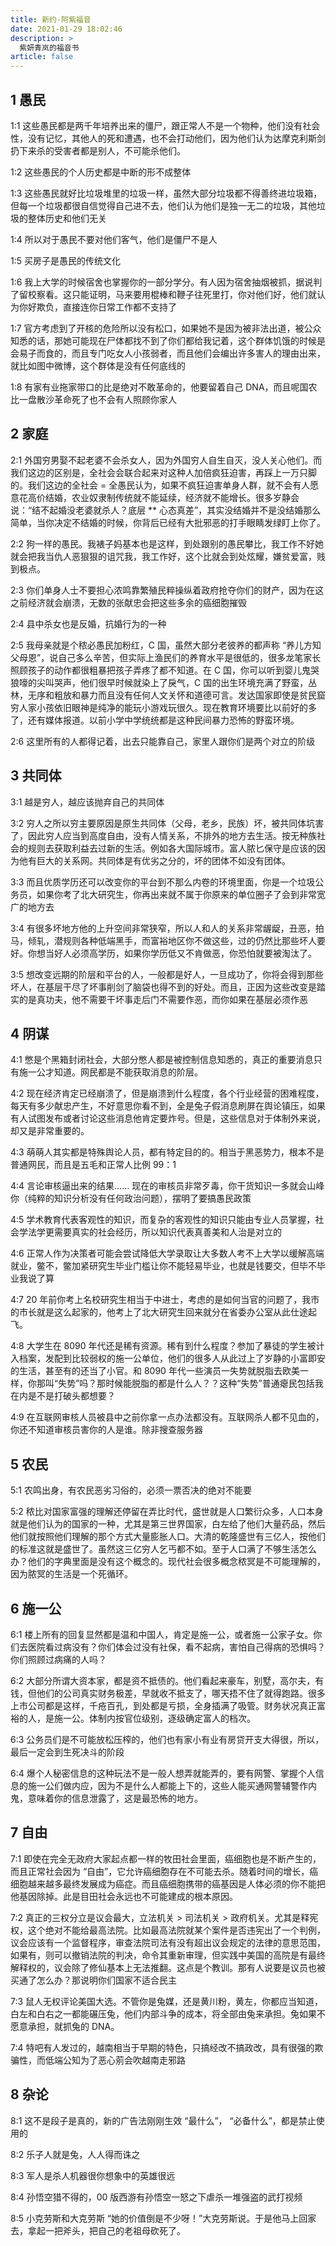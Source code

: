 ```yaml
---
title: 新约·阿紫福音
date: 2021-01-29 18:02:46
description: >
  紫妍青岚的福音书
article: false
---
```


## 1 愚民

1:1 这些愚民都是两千年培养出来的僵尸，跟正常人不是一个物种，他们没有社会性，没有记忆，其他人的死和遭遇，也不会打动他们，因为他们认为达摩克利斯剑扔下来杀的受害者都是别人，不可能杀他们。

1:2 这些愚民的个人历史都是中断的形不成整体

1:3 这些愚民就好比垃圾堆里的垃圾一样，虽然大部分垃圾都不得善终进垃圾箱，但每一个垃圾都很自信觉得自己进不去，他们认为他们是独一无二的垃圾，其他垃圾的整体历史和他们无关

1:4 所以对于愚民不要对他们客气，他们是僵尸不是人

1:5 买房子是愚民的传统文化

1:6 我上大学的时候宿舍也掌握你的一部分学分。有人因为宿舍抽烟被抓，据说判了留校察看。这只能证明，马来要用棍棒和鞭子往死里打，你对他们好，他们就认为你好欺负，直接连你日常工作都不支持了

1:7 官方考虑到了开核的危险所以没有松口，如果她不是因为被非法出道，被公众知悉的话，那她可能现在尸体都找不到了你们都给我记着，这个群体饥饿的时候是会易子而食的，而且专门吃女人小孩弱者，而且他们会编出许多害人的理由出来，就比如图中微博，这个群体是没有任何底线的

1:8 有家有业拖家带口的比是绝对不敢革命的，他要留着自己 DNA，而且呢国农比一盘散沙革命死了也不会有人照顾你家人

## 2 家庭

2:1 外国穷男娶不起老婆不会杀女人，因为外国穷人自生自灭，没人关心他们。而我们这边的区别是，全社会会联合起来对这种人加倍疯狂迫害，再踩上一万只脚的。我们这边的全社会 = 全愚民认为，如果不疯狂迫害单身人群，就不会有人愿意花高价结婚，农业奴隶制传统就不能延续，经济就不能增长。很多岁静会说：“结不起婚没老婆就杀人？底层 \*\* 心态真差”，其实没结婚并不是没结婚那么简单，当你决定不结婚的时候，你背后已经有大批邪恶的打手眼睛发绿盯上你了。

2:2 狗一样的愚民。我裱子妈基本也是这样，到处跟别的愚民攀比，我工作不好她就会把我当仇人恶狠狠的诅咒我，我工作好，这个比就会到处炫耀，嫌贫爱富，贱到极点。

2:3 你们单身人士不要担心浓鸣靠繁殖民粹操纵着政府抢夺你们的财产，因为在这之前经济就会崩溃，无数的张献忠会把这些多余的癌细胞摧毁

2:4 县中杀女也是反婚，抗婚行为的一种

2:5 我母亲就是个秾必愚民加粉红，C 国，虽然大部分老彼养的都声称 “养儿方知父母恩”，说自己多么辛苦，但实际上渔民们的养育水平是很低的，很多龙笔家长照顾孩子的动作都很粗暴把孩子弄疼了都不知道。在 C 国，你可以听到婴儿鬼哭狼嚎的尖叫哭声，他们很早时候就染上了戾气，C 国的出生环境充满了野蛮，丛林，无序和粗放和暴力而且没有任何人文关怀和道德可言。发达国家即使是贫民窟穷人家小孩依旧眼神是纯净的能玩小游戏玩很久。现在教育环境要比以前好的多了，还有媒体报道。以前小学中学统统都是这种民间暴力恐怖的野蛮环境。

2:6 这里所有的人都得记着，出去只能靠自己，家里人跟你们是两个对立的阶级

## 3 共同体

3:1 越是穷人，越应该抛弃自己的共同体

3:2 穷人之所以穷主要原因是原生共同体（父母，老乡，民族）坏，被共同体坑害了，因此穷人应当到高度自由，没有人情关系，不排外的地方去生活。按无种族社会的规则去获取利益去过新的生活。例如各大国际城市。富人脓匕保守是应该的因为他有巨大的关系网。共同体是有优劣之分的，坏的团体不如没有团体。

3:3 而且优质学历还可以改变你的平台到不那么内卷的环境里面，你是一个垃圾公务员，如果你考了北大研究生，你再出来就不属于你原来的单位圈子了会到非常宽广的地方去

3:4 有很多坏地方他的上升空间非常狭窄，所以人和人的关系非常龌龊，丑恶，拍马，倾轧，潜规则各种低端黑手，而富裕地区你不做这些，过的仍然比那些坏人要好。你想当好人必须高学历，如果你学历低又不肯做恶，你恐怕就要被淘汰了。

3:5 想改变远期的阶层和平台的人，一般都是好人，一旦成功了，你将会得到那些坏人，在基层干尽了坏事削剑了脑袋也得不到的好处。而且，正因为这些改变是踏实的是真功夫，他不需要干坏事走后门不需要作恶，而你如果在基层必须作恶

## 4 阴谋

4:1 憋是个黑箱封闭社会，大部分憋人都是被控制信息知悉的，真正的重要消息只有施一公才知道。网民都是不能获取消息的阶层。

4:2 现在经济肯定已经崩溃了，但是崩溃到什么程度，各个行业经营的困难程度，每天有多少献忠产生，不好意思你看不到，全是兔子假消息刷屏在舆论镇压，如果有人试图发布或者讨论这些消息他肯定要炸号。但是，这些信息对于体制外来说，却又是非常重要的。

4:3 萌萌人其实都是特殊舆论人员，都有特定目的的。相当于黑恶势力，根本不是普通网民，而且是五毛和正常人比例 99：1

4:4 言论审核逼出来的结果…… 现在的审核员非常歹毒，你干货知识一多就会山峰你（纯粹的知识分析没有任何政治问题），摆明了要搞愚民政策

4:5 学术教育代表客观性的知识，而复杂的客观性的知识只能由专业人员掌握，社会学法学更需要真实的社会经历，所以知识代表真善美和人治是对立的

4:6 正常人作为决策者可能会尝试降低大学录取让大多数人考不上大学以缓解高端就业，鳖不，鳖加紧研究生毕业门槛让你不能轻易毕业，也就是钱要交，但毕不毕业我说了算

4:7 20 年前你考上名校研究生相当于中进士，考虑的是如何当官的问题了，我市的市长就是这么起家的，他考上了北大研究生回来就分在省委办公室从此仕途起飞。

4:8 大学生在 8090 年代还是稀有资源。稀有到什么程度？参加了暴徒的学生被计入档案，发配到比较弱权的施一公单位，他们的很多人从此过上了岁静的小富即安的生活，甚至有的还当了小官。和 8090 年代一些演员一失势就脱脂去欧美一样，你那叫“失势”吗？那时候能脱脂的都是什么人？？这种“失势”普通瘪民包括我在内是不是打破头都想要？

4:9 在互联网审核人员被县中之前你拿一点办法都没有。互联网杀人都不见血的，你还不知道审核员害你的人是谁。除非搜查服务器

## 5 农民

5:1 农鸣出身，有农民恶劣习俗的，必须一票否决的绝对不能要

5:2 秾比对国家富强的理解还停留在弄比时代，盛世就是人口繁衍众多，人口本身就是他们认为的国家的一种，尤其是第三世界国家，白左给了他们大量药品，然后他们就按照他们理解的那个方式大量膨胀人口。大清的乾隆盛世有三亿人，按他们的标准这就是盛世了。虽然这三亿穷人乞丐都不如。至于人口满了不够生活怎么办？他们的字典里面是没有这个概念的。现代社会很多概念秾冥是不可能理解的，因为脓冥的生活是一个死循环。

## 6 施一公

6:1 楼上所有的回复显然都是温和中国人，肯定是施一公，或者施一公家子女。你们去医院看过病没有？你们体会过没有社保，看不起病，害怕自己得病的恐惧吗？你们照顾过病痛的人吗？

6:2 大部分所谓大资本家，都是资不抵债的。他们看起来豪车，别墅，高尔夫，有钱，但他们的公司真实财务极差，早就收不抵支了，哪天捂不住了就得跑路。很多上市公司都是这样，千疮百孔，到处都是亏损，全身插满了吸管。财务状况真正富裕的人，是施一公。体制内按官位级别，逐级确定富人的档次。

6:3 公务员们是不可能放松压榨的，他们也有家小有业有房贷开支大得很，所以，最后一定会到生死决斗的阶段

6:4 爆个人秘密信息的这种玩法不是一般人想弄就能弄的，要有网警、掌握个人信息的施一公们做内应，因为不是什么人都能上下的，这些人能买通网警辅警作内鬼，意味着你的信息泄露了，这是最恐怖的地方。

## 7 自由

7:1 即使在完全无政府大家起点都一样的牧田社会里面，癌细胞也是不断产生的，而且正常社会因为 “自由”，它允许癌细胞存在不可能去杀。随着时间的增长，癌细胞越来越多最终发展成为癌症。而且癌细胞携带的癌基因是人体必须的你不能把他基因除掉。此是目田社会永远也不可能建成的根本原因。

7:2 真正的三权分立是议会最大，立法机关 > 司法机关 > 政府机关。尤其是释宪权，这个绝对不能给最高法院。比如最高法院就某个案件是否违宪出了一个判例，议会应该有一个监督程序，审查法院司法有没有超出议会规定的法律的意思范围，如果有，则可以撤销法院的判决，命令其重新审理，但实践中美国的高院是有最终解释权的，议会除了修仙基本上无法推翻。这点是个教训。那有人说要是议员也被买通了怎么办？那说明你们国家不适合民主

7:3 鼠人无权评论美国大选。不管你是兔媒，还是黄川粉，黄左，你都应当知道，白左和白右之一都能碾压兔，他们内部斗争的成本，将全部由兔来承担。兔如果不愿意承担，就抓兔的 DNA。

7:4 特吧有人发过的，越南相当于早期的特色，只搞经改不搞政改，具有很强的欺骗性，而低端公知为了恶心莂会吹越南走邪路

## 8 杂论

8:1 这不是段子是真的，新的广告法刚刚生效 “最什么”， “必备什么”，都是禁止使用的

8:2 乐子人就是兔，人人得而诛之

8:3 军人是杀人机器很你想象中的英雄很远

8:4 孙悟空猎不得的，00 版西游有孙悟空一怒之下虐杀一堆强盗的武打视频

8:5 小克劳斯和大克劳斯
“她的价值倒是不少呀！”大克劳斯说。于是他马上回家去，拿起一把斧头，把自己的老祖母砍死了。
